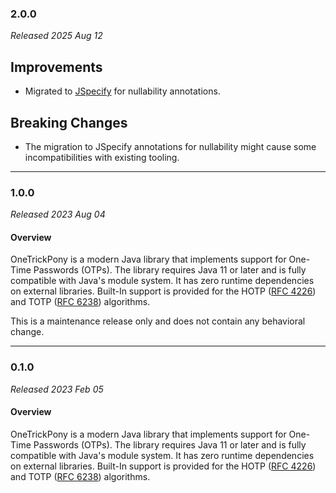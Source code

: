 ### 2.0.0

_Released 2025 Aug 12_

## Improvements

- Migrated to [JSpecify](https://jspecify.dev/) for nullability annotations.

## Breaking Changes

- The migration to JSpecify annotations for nullability might cause some
  incompatibilities with existing tooling.

---

### 1.0.0

_Released 2023 Aug 04_

#### Overview

OneTrickPony is a modern Java library that implements support for One-Time
Passwords (OTPs). The library requires Java 11 or later and is fully compatible
with Java's module system. It has zero runtime dependencies on external
libraries. Built-In support is provided for the HOTP ([RFC 4226](https://www.rfc-editor.org/rfc/rfc4226))
and TOTP ([RFC 6238](https://www.rfc-editor.org/rfc/rfc6238)) algorithms.

This is a maintenance release only and does not contain any behavioral change.


---

### 0.1.0

_Released 2023 Feb 05_

#### Overview

OneTrickPony is a modern Java library that implements support for One-Time
Passwords (OTPs). The library requires Java 11 or later and is fully compatible
with Java's module system. It has zero runtime dependencies on external
libraries. Built-In support is provided for the HOTP ([RFC 4226](https://www.rfc-editor.org/rfc/rfc4226))
and TOTP ([RFC 6238](https://www.rfc-editor.org/rfc/rfc6238)) algorithms.